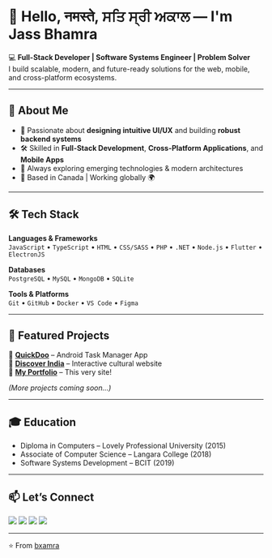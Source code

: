 # 👋 Hello, नमस्ते, ਸਤਿ ਸ੍ਰੀ ਅਕਾਲ — I'm Jass Bhamra  

💻 **Full-Stack Developer | Software Systems Engineer | Problem Solver**  
I build scalable, modern, and future-ready solutions for the web, mobile, and cross-platform ecosystems.  

---

## 🚀 About Me  
- 🎯 Passionate about **designing intuitive UI/UX** and building **robust backend systems**  
- 🛠 Skilled in **Full-Stack Development**, **Cross-Platform Applications**, and **Mobile Apps**  
- 🌱 Always exploring emerging technologies & modern architectures  
- 📍 Based in Canada | Working globally 🌍  

---

## 🛠 Tech Stack  
**Languages & Frameworks**  
`JavaScript` • `TypeScript` • `HTML` • `CSS/SASS` • `PHP` • `.NET` • `Node.js` • `Flutter` • `ElectronJS`  

**Databases**  
`PostgreSQL` • `MySQL` • `MongoDB` • `SQLite`  

**Tools & Platforms**  
`Git` • `GitHub` • `Docker` • `VS Code` • `Figma`  

---

## 📂 Featured Projects  
🔹 [**QuickDoo**](#) – Android Task Manager App  
🔹 [**Discover India**](#) – Interactive cultural website  
🔹 [**My Portfolio**](https://bxamra.github.io) – This very site!  

*(More projects coming soon…)*  

---

## 🎓 Education  
- Diploma in Computers – Lovely Professional University (2015)  
- Associate of Computer Science – Langara College (2018)  
- Software Systems Development – BCIT (2019)  

---

## 📫 Let’s Connect  
<p align="left">
  <a href="mailto:bxamra@icloud.com"><img src="https://img.shields.io/badge/Email-icloud-blue?style=flat&logo=apple&logoColor=white"></a>
  <a href="https://github.com/bxamra"><img src="https://img.shields.io/badge/GitHub-bxamra-black?style=flat&logo=github"></a>
  <a href="https://linkedin.com/in/bxamra"><img src="https://img.shields.io/badge/LinkedIn-Jass_Bhamra-blue?style=flat&logo=linkedin"></a>
  <a href="https://instagram.com/bxamra"><img src="https://img.shields.io/badge/Instagram-bxamra-purple?style=flat&logo=instagram"></a>
</p>

---

⭐️ From [bxamra](https://github.com/bxamra)
